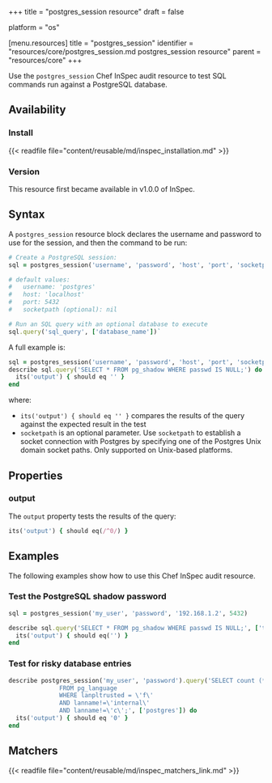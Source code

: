 +++
title = "postgres_session resource"
draft = false

platform = "os"

[menu.resources]
    title = "postgres_session"
    identifier = "resources/core/postgres_session.md postgres_session resource"
    parent = "resources/core"
+++

Use the `postgres_session` Chef InSpec audit resource to test SQL commands run against a PostgreSQL database.

## Availability

### Install

{{< readfile file="content/reusable/md/inspec_installation.md" >}}

### Version

This resource first became available in v1.0.0 of InSpec.

## Syntax

A `postgres_session` resource block declares the username and password to use for the session, and then the command to be run:

```ruby
# Create a PostgreSQL session:
sql = postgres_session('username', 'password', 'host', 'port', 'socketpath')

# default values:
#   username: 'postgres'
#   host: 'localhost'
#   port: 5432
#   socketpath (optional): nil

# Run an SQL query with an optional database to execute
sql.query('sql_query', ['database_name'])`
```

A full example is:

```ruby
sql = postgres_session('username', 'password', 'host', 'port', 'socketpath')
describe sql.query('SELECT * FROM pg_shadow WHERE passwd IS NULL;') do
  its('output') { should eq '' }
end
```

where:

- `its('output') { should eq '' }` compares the results of the query against the expected result in the test
- `socketpath` is an optional parameter. Use `socketpath` to establish a socket connection with Postgres by specifying one of the Postgres Unix domain socket paths. Only supported on Unix-based platforms.

## Properties

### output

The `output` property tests the results of the query:

```ruby
its('output') { should eq(/^0/) }
```

## Examples

The following examples show how to use this Chef InSpec audit resource.

### Test the PostgreSQL shadow password

```ruby
sql = postgres_session('my_user', 'password', '192.168.1.2', 5432)

describe sql.query('SELECT * FROM pg_shadow WHERE passwd IS NULL;', ['testdb']) do
  its('output') { should eq('') }
end
```

### Test for risky database entries

```ruby
describe postgres_session('my_user', 'password').query('SELECT count (*)
              FROM pg_language
              WHERE lanpltrusted = \'f\'
              AND lanname!=\'internal\'
              AND lanname!=\'c\';', ['postgres']) do
  its('output') { should eq '0' }
end
```

## Matchers

{{< readfile file="content/reusable/md/inspec_matchers_link.md" >}}
